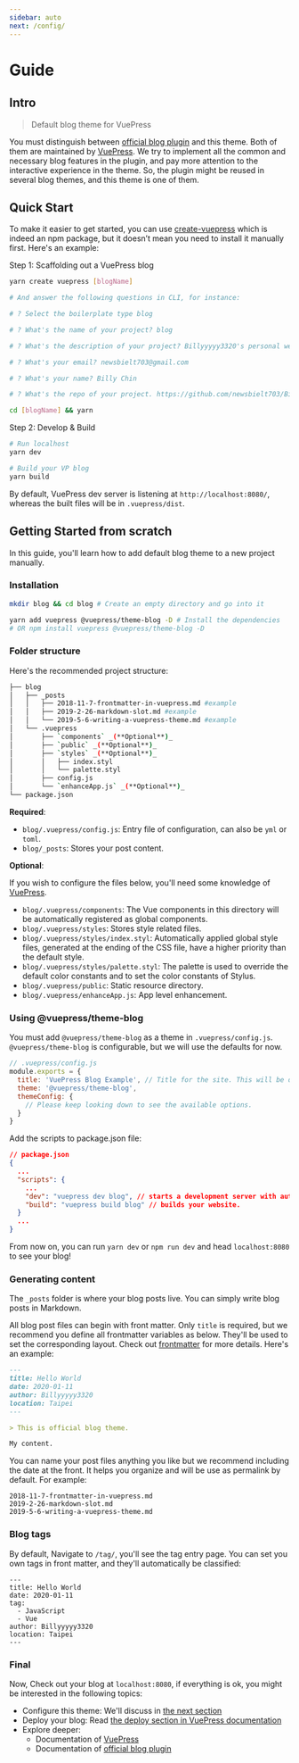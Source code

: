```yaml
---
sidebar: auto
next: /config/
---
```


# Guide


## Intro

> Default blog theme for VuePress 

You must distinguish between [official blog plugin](https://vuepress-plugin-blog.ulivz.com/) and this theme. Both of them are maintained by [VuePress](https://vuepress.vuejs.org/). We try to implement all the common and necessary blog features in the plugin, and pay more attention to the interactive experience in the theme. So, the plugin might be reused in several blog themes, and this theme is one of them.

## Quick Start

To make it easier to get started, you can use [create-vuepress](https://github.com/vuepressjs/create-vuepress) which is indeed an npm package, but it doesn’t mean you need to install it manually first. Here's an example:

Step 1: Scaffolding out a VuePress blog
```bash
yarn create vuepress [blogName]

# And answer the following questions in CLI, for instance:

# ? Select the boilerplate type blog

# ? What's the name of your project? blog

# ? What's the description of your project? Billyyyyy3320's personal website

# ? What's your email? newsbielt703@gmail.com

# ? What's your name? Billy Chin

# ? What's the repo of your project. https://github.com/newsbielt703/Billy

cd [blogName] && yarn
```

Step 2: Develop & Build

```bash
# Run localhost
yarn dev

# Build your VP blog
yarn build
```

By default, VuePress dev server is listening at `http://localhost:8080/`, whereas the built files will be in `.vuepress/dist`.

## Getting Started from scratch

In this guide, you'll learn how to add default blog theme to a new project manually.

### Installation

```bash
mkdir blog && cd blog # Create an empty directory and go into it

yarn add vuepress @vuepress/theme-blog -D # Install the dependencies
# OR npm install vuepress @vuepress/theme-blog -D
```
### Folder structure

Here's the recommended project structure:
```bash
├── blog
│   ├── _posts
│   │   ├── 2018-11-7-frontmatter-in-vuepress.md #example
│   │   ├── 2019-2-26-markdown-slot.md #example
│   │   └── 2019-5-6-writing-a-vuepress-theme.md #example
│   └── .vuepress
│       ├── `components` _(**Optional**)_
│       ├── `public` _(**Optional**)_
│       ├── `styles` _(**Optional**)_
│       │   ├── index.styl
│       │   └── palette.styl
│       ├── config.js
│       └── `enhanceApp.js` _(**Optional**)_
└── package.json
```

**Required**:

- `blog/.vuepress/config.js`: Entry file of configuration, can also be `yml` or `toml`.
- `blog/_posts`: Stores your post content.

**Optional**:


If you wish to configure the files below, you'll need some knowledge of [VuePress](https://vuepress.vuejs.org/).

- `blog/.vuepress/components`: The Vue components in this directory will be automatically registered as global components.
- `blog/.vuepress/styles`: Stores style related files.
- `blog/.vuepress/styles/index.styl`: Automatically applied global style files, generated at the ending of the CSS file, have a higher priority than the default style.
- `blog/.vuepress/styles/palette.styl`: The palette is used to override the default color constants and to set the color constants of Stylus.
- `blog/.vuepress/public`: Static resource directory.
- `blog/.vuepress/enhanceApp.js`: App level enhancement.


### Using @vuepress/theme-blog

You must add `@vuepress/theme-blog` as a theme in `.vuepress/config.js`. `@vuepress/theme-blog` is configurable, but we will use the defaults for now.

```js
// .vuepress/config.js
module.exports = {
  title: 'VuePress Blog Example', // Title for the site. This will be displayed in the navbar.
  theme: '@vuepress/theme-blog',
  themeConfig: {
    // Please keep looking down to see the available options.
  }
}
```
Add the scripts to package.json file:
```json
// package.json
{
  ...
  "scripts": {
    ...
    "dev": "vuepress dev blog", // starts a development server with automatic reload.
    "build": "vuepress build blog" // builds your website.
  }
  ...
}
```

From now on, you can run `yarn dev` or `npm run dev` and head `localhost:8080` to see your blog!

### Generating content

The `_posts` folder is where your blog posts live. You can simply write blog posts in Markdown.

All blog post files can begin with front matter. Only `title` is required, but we recommend you define all frontmatter variables as below. They'll be used to set the corresponding layout. Check out [frontmatter](config/front-matter) for more details. Here's an example:
```md
---
title: Hello World
date: 2020-01-11
author: Billyyyyy3320
location: Taipei  
---

> This is official blog theme.

My content.
```
You can name your post files anything you like but we recommend including the date at the front.
It helps you organize and will be use as permalink by default. For example:

```
2018-11-7-frontmatter-in-vuepress.md 
2019-2-26-markdown-slot.md 
2019-5-6-writing-a-vuepress-theme.md 
```

### Blog tags

By default, Navigate to `/tag/`, you'll see the tag entry page.
You can set you own tags in front matter, and they'll automatically be classified:

```yaml{4-6}
---
title: Hello World
date: 2020-01-11
tag: 
  - JavaScript
  - Vue
author: Billyyyyy3320
location: Taipei  
---
```

### Final

Now, Check out your blog at `localhost:8080`, if everything is ok, you might be interested in the following topics:

- Configure this theme: We'll discuss in [the next section](../config)
- Deploy your blog: Read [the deploy section in VuePress documentation](https://vuepress.vuejs.org/guide/deploy.html)
- Explore deeper: 
  - Documentation of [VuePress](https://vuepress.vuejs.org/)
  - Documentation of [official blog plugin](https://vuepress-plugin-blog.ulivz.com/)
